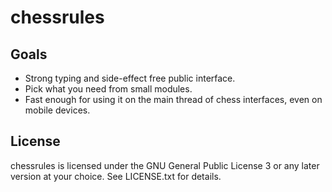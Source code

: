 chessrules
==========

Goals
-----

* Strong typing and side-effect free public interface.
* Pick what you need from small modules.
* Fast enough for using it on the main thread of chess interfaces, even on
  mobile devices.

License
-------

chessrules is licensed under the GNU General Public License 3 or any later
version at your choice. See LICENSE.txt for details.
